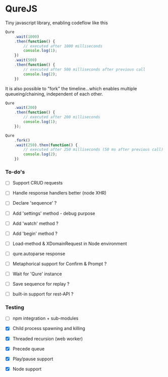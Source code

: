 # QureJS
Tiny javascript library, enabling codeflow like this

```js
Qure
	.wait(1000)
	.then(function() {
		// executed after 1000 milliseconds
		console.log(1);
	})
	.wait(500)
	.then(function() {
		// executed after 500 milliseconds after previous call
		console.log(2);
	})

```

It is also possible to "fork" the timeline...which enables multiple queueing/chaining, independent of each other.

```js
Qure
	.wait(200)
	.then(function() {
		// executed after 200 milliseconds
		console.log(1);
	});

Qure
	.fork()
	.wait(250).then(function() {
		// executed after 250 milliseconds (50 ms after previous call)
		console.log(2);
	})

```

### To-do's
- [ ] Support CRUD requests
- [ ] Handle response handlers better (node XHR)
- [ ] Declare 'sequence' ?
- [ ] Add 'settings' method - debug purpose
- [ ] Add 'watch' method ?
- [ ] Add 'begin' method ?
- [ ] Load-method & XDomainRequest in Node environment
- [ ] qure.autoparse response
- [ ] Metaphorical support for Confirm & Prompt ?
- [ ] Wait for 'Qure' instance
- [ ] Save sequence for replay ?
- [ ] built-in support for rest-API ?


### Testing
- [ ] npm integration + sub-modules
- [x] Child process spawning and killing
- [x] Threaded recursion (web worker)
- [x] Precede queue
- [x] Play/pause support
- [x] Node support

